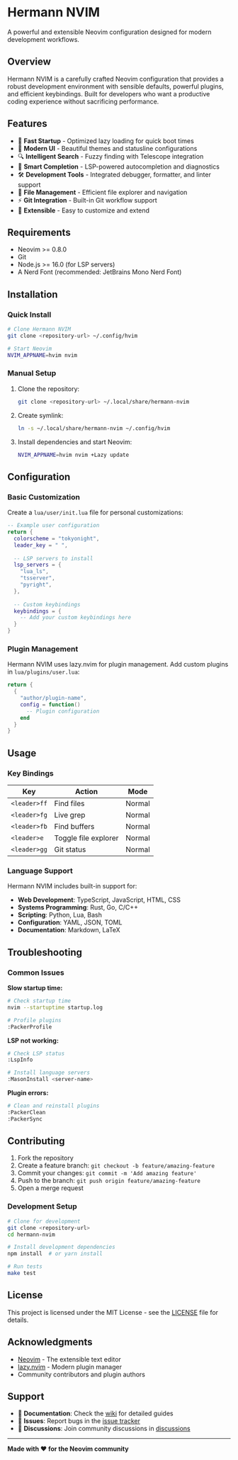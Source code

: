 # Hermann NVIM

A powerful and extensible Neovim configuration designed for modern development workflows.

## Overview

Hermann NVIM is a carefully crafted Neovim configuration that provides a robust development environment with sensible defaults, powerful plugins, and efficient keybindings. Built for developers who want a productive coding experience without sacrificing performance.

## Features

- 🚀 **Fast Startup** - Optimized lazy loading for quick boot times
- 🎨 **Modern UI** - Beautiful themes and statusline configurations
- 🔍 **Intelligent Search** - Fuzzy finding with Telescope integration
- 📝 **Smart Completion** - LSP-powered autocompletion and diagnostics
- 🛠️ **Development Tools** - Integrated debugger, formatter, and linter support
- 📁 **File Management** - Efficient file explorer and navigation
- ⚡ **Git Integration** - Built-in Git workflow support
- 🔧 **Extensible** - Easy to customize and extend

## Requirements

- Neovim >= 0.8.0
- Git
- Node.js >= 16.0 (for LSP servers)
- A Nerd Font (recommended: JetBrains Mono Nerd Font)

## Installation

### Quick Install

```bash
# Clone Hermann NVIM
git clone <repository-url> ~/.config/hvim

# Start Neovim
NVIM_APPNAME=hvim nvim
```

### Manual Setup

1. Clone the repository:
   ```bash
   git clone <repository-url> ~/.local/share/hermann-nvim
   ```

2. Create symlink:
   ```bash
   ln -s ~/.local/share/hermann-nvim ~/.config/hvim
   ```

3. Install dependencies and start Neovim:
   ```bash
   NVIM_APPNAME=hvim nvim +Lazy update
   ```

## Configuration

### Basic Customization

Create a `lua/user/init.lua` file for personal customizations:

```lua
-- Example user configuration
return {
  colorscheme = "tokyonight",
  leader_key = " ",
  
  -- LSP servers to install
  lsp_servers = {
    "lua_ls",
    "tsserver",
    "pyright",
  },
  
  -- Custom keybindings
  keybindings = {
    -- Add your custom keybindings here
  }
}
```

### Plugin Management

Hermann NVIM uses lazy.nvim for plugin management. Add custom plugins in `lua/plugins/user.lua`:

```lua
return {
  {
    "author/plugin-name",
    config = function()
      -- Plugin configuration
    end
  }
}
```

## Usage

### Key Bindings

| Key | Action | Mode |
|-----|--------|------|
| `<leader>ff` | Find files | Normal |
| `<leader>fg` | Live grep | Normal |
| `<leader>fb` | Find buffers | Normal |
| `<leader>e` | Toggle file explorer | Normal |
| `<leader>gg` | Git status | Normal |

### Language Support

Hermann NVIM includes built-in support for:

- **Web Development**: TypeScript, JavaScript, HTML, CSS
- **Systems Programming**: Rust, Go, C/C++
- **Scripting**: Python, Lua, Bash
- **Configuration**: YAML, JSON, TOML
- **Documentation**: Markdown, LaTeX

## Troubleshooting

### Common Issues

**Slow startup time:**
```bash
# Check startup time
nvim --startuptime startup.log

# Profile plugins
:PackerProfile
```

**LSP not working:**
```bash
# Check LSP status
:LspInfo

# Install language servers
:MasonInstall <server-name>
```

**Plugin errors:**
```bash
# Clean and reinstall plugins
:PackerClean
:PackerSync
```

## Contributing

1. Fork the repository
2. Create a feature branch: `git checkout -b feature/amazing-feature`
3. Commit your changes: `git commit -m 'Add amazing feature'`
4. Push to the branch: `git push origin feature/amazing-feature`
5. Open a merge request

### Development Setup

```bash
# Clone for development
git clone <repository-url>
cd hermann-nvim

# Install development dependencies
npm install  # or yarn install

# Run tests
make test
```

## License

This project is licensed under the MIT License - see the [LICENSE](LICENSE) file for details.

## Acknowledgments

- [Neovim](https://neovim.io/) - The extensible text editor
- [lazy.nvim](https://github.com/folke/lazy.nvim) - Modern plugin manager
- Community contributors and plugin authors

## Support

- 📖 **Documentation**: Check the [wiki](wiki) for detailed guides
- 🐛 **Issues**: Report bugs in the [issue tracker](issues)
- 💬 **Discussions**: Join community discussions in [discussions](discussions)

---

**Made with ❤️ for the Neovim community**
